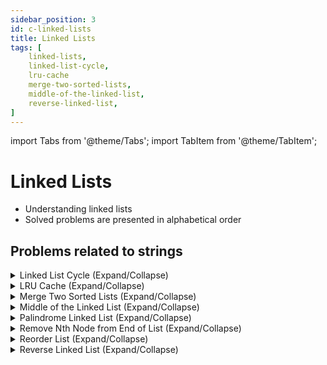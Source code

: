 ```yaml
---
sidebar_position: 3 
id: c-linked-lists
title: Linked Lists
tags: [
    linked-lists,
    linked-list-cycle,
    lru-cache
    merge-two-sorted-lists,
    middle-of-the-linked-list,
    reverse-linked-list,
]
---
```


import Tabs from '@theme/Tabs';
import TabItem from '@theme/TabItem';

# Linked Lists

- Understanding linked lists 
- Solved problems are presented in alphabetical order

## Problems related to strings 

<details> 
<summary> Linked List Cycle (Expand/Collapse) </summary> 

### [↗ See LeetCode Problem #141](https://leetcode.com/problems/linked-list-cycle/)

<Tabs>
<TabItem value="java" label="Java">

```java showLineNumbers
public class Solution {
    public static void main(String[] args) {
        System.out.println("Hello, world!");
    }
}
```

</TabItem>
</Tabs>

</details>

<details> 
<summary> LRU Cache (Expand/Collapse) </summary> 

### [↗ See LeetCode Problem #146](https://leetcode.com/problems/lru-cache/)

<Tabs>
<TabItem value="java" label="Java">

```java showLineNumbers
public class Solution {
    public static void main(String[] args) {
        System.out.println("Hello, world!");
    }
}
```

</TabItem>
</Tabs>

</details>

<details> 
<summary> Merge Two Sorted Lists (Expand/Collapse) </summary> 

### [↗ See LeetCode Problem #21](https://leetcode.com/problems/merge-two-sorted-lists/)

<Tabs>
<TabItem value="java" label="Java">

```java showLineNumbers
public class Solution {
    public static void main(String[] args) {
        System.out.println("Hello, world!");
    }
}
```

</TabItem>
</Tabs>

</details>

<details> 
<summary> Middle of the Linked List (Expand/Collapse) </summary> 

### [↗ See LeetCode Problem #876](https://leetcode.com/problems/middle-of-the-linked-list/)

<Tabs>
<TabItem value="java" label="Java">

```java showLineNumbers
public class Solution {
    public static void main(String[] args) {
        System.out.println("Hello, world!");
    }
}
```

</TabItem>
</Tabs>

</details>

<details> 
<summary> Palindrome Linked List (Expand/Collapse) </summary> 

### [↗ See LeetCode Problem #234](https://leetcode.com/problems/palindrome-linked-list/)

<Tabs>
<TabItem value="java" label="Java">

```java showLineNumbers
public class Solution {
    public static void main(String[] args) {
        System.out.println("Hello, world!");
    }
}
```

</TabItem>
</Tabs>

</details>

<details> 
<summary> Remove Nth Node from End of List (Expand/Collapse) </summary> 

### [↗ See LeetCode Problem #19](https://leetcode.com/problems/remove-nth-node-from-end-of-list/)

<Tabs>
<TabItem value="java" label="Java">

```java showLineNumbers
public class Solution {
    public static void main(String[] args) {
        System.out.println("Hello, world!");
    }
}
```

</TabItem>
</Tabs>

</details>

<details> 
<summary> Reorder List (Expand/Collapse) </summary> 

### [↗ See LeetCode Problem #143](https://leetcode.com/problems/reorder-list/)

<Tabs>
<TabItem value="java" label="Java">

```java showLineNumbers
public class Solution {
    public static void main(String[] args) {
        System.out.println("Hello, world!");
    }
}
```

</TabItem>
</Tabs>

</details>

<details> 
<summary> Reverse Linked List (Expand/Collapse) </summary> 

### [↗ See LeetCode Problem #206](https://leetcode.com/problems/reverse-linked-list/)

<Tabs>
<TabItem value="java" label="Java">

```java showLineNumbers
public class Solution {
    public static void main(String[] args) {
        System.out.println("Hello, world!");
    }
}
```

</TabItem>
</Tabs>

</details>
